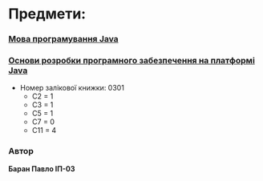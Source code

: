 # Предмети:

### [Мова програмування Java](./java-lang/)

### [Основи розробки програмного забезпечення на платформі Java](./java-fundamenals/)

+ Номер залікової книжки: 0301
  - С2 = 1
  - С3 = 1
  - С5 = 1
  - С7 = 0
  - C11 = 4

### Автор
**Баран Павло ІП-03**